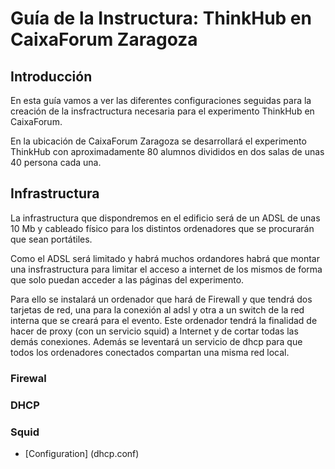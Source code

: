 # Guía de la Instructura: ThinkHub en CaixaForum Zaragoza

## Introducción
En esta guía vamos a ver las diferentes configuraciones seguidas para 
la creación de la insfractructura necesaria para el experimento 
ThinkHub en CaixaForum.

En la ubicación de CaixaForum Zaragoza se desarrollará el experimento 
ThinkHub con aproximadamente 80 alumnos divididos en dos salas de unas 
40 persona cada una.

## Infrastructura
La infrastructura que dispondremos en el edificio será de un ADSL de 
unas 10 Mb y cableado físico para los distintos ordenadores que se 
procurarán que sean portátiles.

Como el ADSL será limitado y habrá muchos ordandores habrá que montar una 
insfrastructura para limitar el acceso a internet de los mismos de forma 
que solo puedan acceder a las páginas del experimento.

Para ello se instalará un ordenador que hará de Firewall y que tendrá dos 
tarjetas de red, una para la conexión al adsl y otra a un switch de la 
red interna que se creará para el evento. Este ordenador tendrá la finalidad 
de hacer de proxy (con un servicio squid) a Internet y de cortar todas las 
demás conexiones. Además se leventará un servicio de dhcp para que todos los 
ordenadores conectados compartan una misma red local.

### Firewal

### DHCP

### Squid
 - [Configuration] (dhcp.conf)
